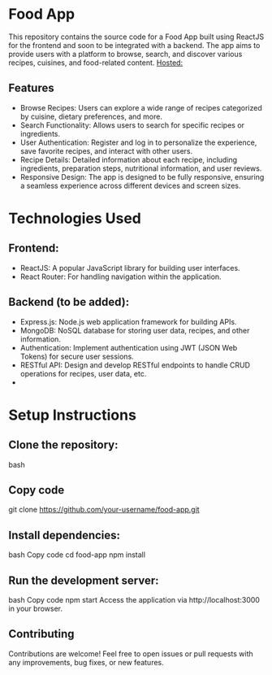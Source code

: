 # Food App 
This repository contains the source code for a Food App built using ReactJS for the frontend and soon to be integrated with a backend. The app aims to provide users with a platform to browse, search, and discover various recipes, cuisines, and food-related content.
[Hosted:](https://food-app-jj97.vercel.app/#app-download)

## Features
- Browse Recipes: Users can explore a wide range of recipes categorized by cuisine, dietary preferences, and more.
- Search Functionality: Allows users to search for specific recipes or ingredients.
- User Authentication: Register and log in to personalize the experience, save favorite recipes, and interact with other users.
- Recipe Details: Detailed information about each recipe, including ingredients, preparation steps, nutritional information, and user reviews.
- Responsive Design: The app is designed to be fully responsive, ensuring a seamless experience across different devices and screen sizes.
# Technologies Used
## Frontend:
- ReactJS: A popular JavaScript library for building user interfaces.
- React Router: For handling navigation within the application.

## Backend (to be added):
- Express.js: Node.js web application framework for building APIs.
- MongoDB: NoSQL database for storing user data, recipes, and other information.
- Authentication: Implement authentication using JWT (JSON Web Tokens) for secure user sessions.
- RESTful API: Design and develop RESTful endpoints to handle CRUD operations for recipes, user data, etc.
- 
# Setup Instructions
## Clone the repository:
bash
## Copy code
git clone https://github.com/your-username/food-app.git
## Install dependencies:
bash
Copy code
cd food-app
npm install
## Run the development server:
bash
Copy code
npm start
Access the application via http://localhost:3000 in your browser.
## Contributing
Contributions are welcome! Feel free to open issues or pull requests with any improvements, bug fixes, or new features.
